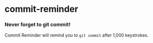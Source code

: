 # commit-reminder

### Never forget to git commit!

Commit Reminder will remind you to `git commit` after 1,000 keystrokes.
